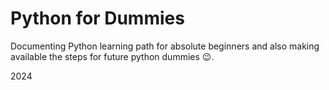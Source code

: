 # Python for Dummies
Documenting Python learning path for absolute beginners and also making available the steps for future python dummies 😉.

2024
